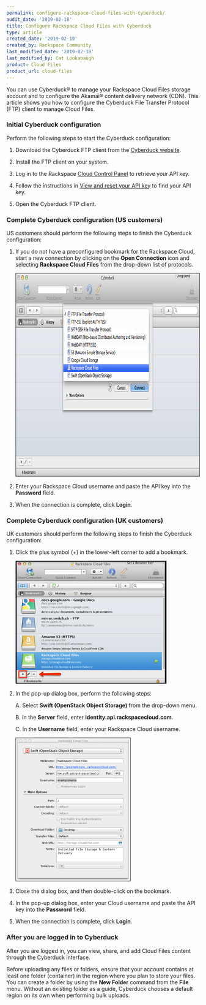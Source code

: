 ```yaml
---
permalink: configure-rackspace-cloud-files-with-cyberduck/
audit_date: '2019-02-18'
title: Configure Rackspace Cloud Files with Cyberduck
type: article
created_date: '2019-02-18'
created_by: Rackspace Community
last_modified_date: '2019-02-18'
last_modified_by: Cat Lookabaugh
product: Cloud Files
product_url: cloud-files
---
```


You can use Cyberduck&reg; to manage your Rackspace Cloud Files storage account
and to configure the Akamai&reg; content delivery network (CDN). This article
shows you how to configure the Cyberduck File Transfer Protocol (FTP) client to
manage Cloud Files.

### Initial Cyberduck configuration

Perform the following steps to start the Cyberduck configuration:

1.	Download the Cyberduck FTP client from the [
Cyberduck website](https://trac.cyberduck.io/wiki/help/en/howto/cloudfiles).

2.	Install the FTP client on your system.

3.	Log in to the Rackspace [Cloud Control Panel](https://login.rackspace.com)
to retrieve your API key.

4.	Follow the instructions in
[View and reset your API key](/how-to/view-and-reset-your-api-key) to find your
API key.

5.	Open the Cyberduck FTP client.

### Complete Cyberduck configuration (US customers)

US customers should perform the following steps to finish the Cyberduck
configuration:

1.	If you do not have a preconfigured bookmark for the Rackspace Cloud, start a
new connection by clicking on the **Open Connection** icon and selecting
**Rackspace Cloud Files** from the drop-down list of protocols.

    <img src="CyberDuckCFMenuSelectProtocol.png" width="941" height="529" border="1" alt=""  />

2.	Enter your Rackspace Cloud username and paste the API key into the **Password**
field.

3.	When the connection is complete, click **Login**.

### Complete Cyberduck configuration (UK customers)

UK customers should perform the following steps to finish the Cyberduck
configuration:

1.	Click the plus symbol (+) in the lower-left corner to add a bookmark.

    <img src="cyberduck_for_UK_1.png" width="393" height="319" border="1" alt=""  />

2.	In the pop-up dialog box, perform the following steps:

    A. Select **Swift (OpenStack Object Storage)** from the drop-down menu.

    B. In the **Server** field, enter **identity.api.rackspacecloud.com**.

    C. In the **Username** field, enter your Rackspace Cloud username.

	<img src="cyberduck6.png" width="299" height="373" border="1" alt=""  />

3.	Close the dialog box, and then double-click on the bookmark.

4. In the pop-up dialog box, enter your Cloud username and paste the API key
into the **Password** field.

5. When the connection is complete, click **Login**.

### After you are logged in to Cyberduck

After you are logged in, you can view, share, and add Cloud Files content through
the Cyberduck interface.

Before uploading any files or folders, ensure that your account contains at least
one folder (container) in the region where you plan to store your files. You can
create a folder by using the **New Folder** command from the **File** menu. Without
an existing folder as a guide, Cyberduck chooses a default region on its own
when performing bulk uploads.

